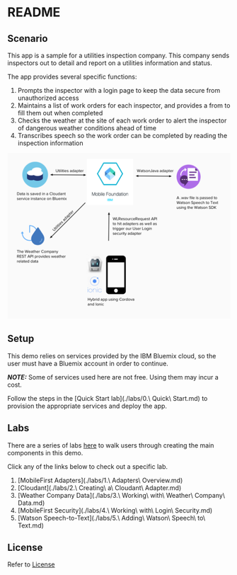 # README


## Scenario

This app is a sample for a utilities inspection company. This company sends inspectors out to detail and report on a utilities information and status.

The app provides several specific functions:

1. Prompts the inspector with a login page to keep the data secure from unauthorized access
2. Maintains a list of work orders for each inspector, and provides a from to fill them out when completed
3. Checks the weather at the site of each work order to alert the inspector of dangerous weather conditions ahead of time
4. Transcribes speech so the work order can be completed by reading the inspection information

![architecture diagram](./diagram.png)

## Setup

This demo relies on services provided by the IBM Bluemix cloud, so the user must have a Bluemix account in order to continue.

***NOTE:*** Some of services used here are not free. Using them may incur a cost.

Follow the steps in the [Quick Start lab](./labs/0.\ Quick\ Start.md) to provision the appropriate services and deploy the app.

## Labs

There are a series of labs [here](./labs) to walk users through creating the main components in this demo.

Click any of the links below to check out a specific lab.

1. [MobileFirst Adapters](./labs/1.\ Adapters\ Overview.md)
1. [Cloudant](./labs/2.\ Creating\ a\ Cloudant\ Adapter.md)
1. [Weather Company Data](./labs/3.\ Working\ with\ Weather\ Company\ Data.md)
1. [MobileFirst Security](./labs/4.\ Working\ with\ Login\ Security.md)
1. [Watson Speech-to-Text](./labs/5.\ Adding\ Watson\ Speech\ to\ Text.md)

## License

Refer to [License](./License.md)
